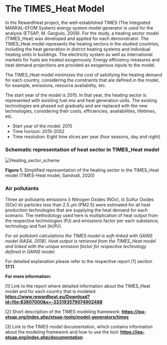 # The TIMES_Heat Model

In the RewardHeat project, the well-established TIMES (The Integrated MARKAL-EFOM System) energy system model generator is used for the analysis (ETSAP, M. Gargiulo, 2009). For the study, a heating sector model (TIMES_Heat) was developed and applied for each demonstrator. 
The TIMES_Heat model represents the heating sectors in the studied countries, including the heat generation in district heating systems and individual heating units in buildings. The electricity system as well as international markets for fuels are treated exogenously. Energy efficiency measures and heat demand projections are provided as exogenous inputs to the model.  

The TIMES_Heat model minimizes the cost of satisfying the heating demand for each country, considering the constraints that are defined in the model, for example, emissions, resource availability, etc. 

The start year of the model is 2015. In that year, the heating sector is represented with exisiting fuel mix and heat generation units. The existing technologies are phased out gradually and are replaced with the new technologies, considering their costs, efficiencies, availabilities, lifetimes, etc. 

- Start year of the model: 2015
- Time horizon: 2015-2052
- Time resolution: Eight time slices per year (four seasons, day and night)

### Schematic representation of heat sector in TIMES_Heat model 

![Heating_sector_scheme](./images/Heating_sector_scheme_resized.png)
 
**Figure 1.** Simplified representation of the heating sector in the TIMES_Heat model (TIMES-Heat model, Sandvall, 2020)


### Air pollutants 

Three air pollutants emissions i) Nitrogen Oxides (NOx), ii) Sulfur Oxides (SOx) iii) particles less than 2.5 μm (PM2.5) were estimated for all heat production technologies that are supplying the heat demand for each scenario. The methodology used here is multiplication of heat output from the respective technologies (PJ) and emissions factor per each substance, technology and fuel (kt/PJ).

*For air pollutant calculations the TIMES model is soft-linked with GAINS model (IIASA, 2018). Heat output is retrieved from the TIMES_Heat model and linked with the unique emission factor for respective technology defined in GAINS model.*

For detailed explanation please refer to the respective report [1] section **17.11**. 


**For more information:** 

[1] Link to the report where detailed information about the TIMES_Heat model and for each country that is modeled: **https://www.rewardheat.eu/Download?id=file:83807000&s=-333193579074902488**


[2] Short description of the TIMES modeling framework: **https://iea-etsap.org/index.php/etsap-tools/model-generators/times**


[3] Link to the TIMES model documentation, which contains information about the modeling framework and how to use the tool: **https://iea-etsap.org/index.php/documentation**
